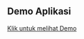 ## Demo Aplikasi

<a href="https://bit.ly/tbi-plagiarism-checker" target="__blank__">Klik untuk melihat Demo</a>